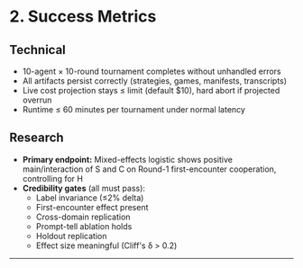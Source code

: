 # 2. Success Metrics

## Technical
- 10-agent × 10-round tournament completes without unhandled errors
- All artifacts persist correctly (strategies, games, manifests, transcripts)
- Live cost projection stays ≤ limit (default $10), hard abort if projected overrun
- Runtime ≤ 60 minutes per tournament under normal latency

## Research
- **Primary endpoint:** Mixed-effects logistic shows positive main/interaction of S and C on Round-1 first-encounter cooperation, controlling for H
- **Credibility gates** (all must pass):
  - Label invariance (≤2% delta)
  - First-encounter effect present
  - Cross-domain replication
  - Prompt-tell ablation holds
  - Holdout replication
  - Effect size meaningful (Cliff's δ > 0.2)

---
